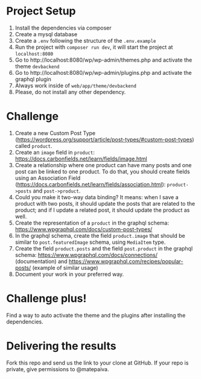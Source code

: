 # Project Setup

1. Install the dependencies via composer
2. Create a mysql database
3. Create a `.env` following the structure of the `.env.example`
4. Run the project with `composer run dev`, it will start the project at `localhost:8080`
5. Go to http://localhost:8080/wp/wp-admin/themes.php and activate the theme `devbackend`
6. Go to http://localhost:8080/wp/wp-admin/plugins.php and activate the graphql plugin
7. Always work inside of `web/app/theme/devbackend`
8. Please, do not install any other dependency.

# Challenge

1. Create a new Custom Post Type (https://wordpress.org/support/article/post-types/#custom-post-types) called `product`.
2. Create an `image` field in `product`: https://docs.carbonfields.net/learn/fields/image.html
3. Create a relationship where one product can have many posts and one post can be linked to one product. To do that, you should create fields using an Association Field (https://docs.carbonfields.net/learn/fields/association.html): `product->posts` and `post->product`.
4. Could you make it two-way data binding? It means: when I save a product with two posts, it should update the posts that are related to the product; and if I update a related post, it should update the product as well. 
5. Create the representation of a `product` in the graphql schema: https://www.wpgraphql.com/docs/custom-post-types/
6. In the graphql schema, create the field `product.image` that should be similar to `post.featuredImage` schema, using `MediaItem` type.
7. Create the field `product.posts` and the field `post.product` in the graphql schema: https://www.wpgraphql.com/docs/connections/ (documentation) and https://www.wpgraphql.com/recipes/popular-posts/ (example of similar usage)
8. Document your work in your preferred way.

# Challenge plus!

Find a way to auto activate the theme and the plugins after installing the dependencies.

# Delivering the results

Fork this repo and send us the link to your clone at GitHub. If your repo is private, give permissions to @matepaiva.

